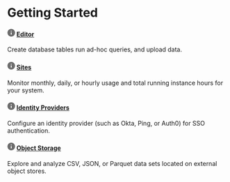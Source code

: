 # Getting Started


#### ![../Images/cov-icn-ovw_toc.png](../Images/cov-icn-ovw_toc.png) [Editor](./Editor/Editor-Overview-GS.md)

Create database tables run ad-hoc queries, and upload data.
    
#### ![../Images/cov-icn-ovw_toc.png](../Images/cov-icn-ovw_toc.png) [Sites](./Sites/Sites-Overview-GS.md)

Monitor monthly, daily, or hourly usage and total running instance hours for your system.
  
#### ![../Images/cov-icn-ovw_toc.png](../Images/cov-icn-ovw_toc.png) [Identity Providers](./IdentityProviders/Identity-Provider-Configure-GS.md)

Configure an identity provider (such as Okta, Ping, or Auth0) for SSO authentication.

#### ![../Images/cov-icn-ovw_toc.png](../Images/cov-icn-ovw_toc.png) [Object Storage](./ObjectStorage/Object-Storage-Overview-GS.md)

Explore and analyze CSV, JSON, or Parquet data sets located on external object stores. 
